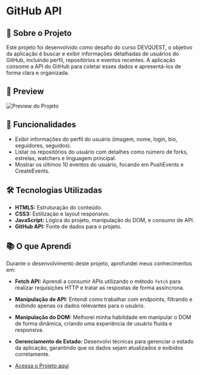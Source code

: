 # GitHub API

## 📖 Sobre o Projeto
Este projeto foi desenvolvido como desafio do curso DEVQUEST, o objetivo da aplicação é buscar e exibir informações detalhadas de usuários do GitHub, incluindo perfil, repositórios e eventos recentes. A aplicação consome a API do GitHub para coletar esses dados e apresentá-los de forma clara e organizada.

## 🎥 Preview
![Preview do Projeto](./preview/Github-API.gif)

## 🚀 Funcionalidades
- Exibir informações do perfil do usuário (imagem, nome, login, bio, seguidores, seguidos).
- Listar os repositórios do usuário com detalhes como número de forks, estrelas, watchers e linguagem principal.
- Mostrar os últimos 10 eventos do usuário, focando em PushEvents e CreateEvents.

## 🛠️ Tecnologias Utilizadas
- **HTML5:** Estruturação do conteúdo.
- **CSS3:** Estilização e layout responsivo.
- **JavaScript:** Lógica do projeto, manipulação do DOM, e consumo de API.
- **GitHub API:** Fonte de dados para o projeto.

## 📚 O que Aprendi
Durante o desenvolvimento deste projeto, aprofundei meus conhecimentos em:

- **Fetch API:** Aprendi a consumir APIs utilizando o método `fetch` para realizar requisições HTTP e tratar as respostas de forma assíncrona.
- **Manipulação de API:** Entendi como trabalhar com endpoints, filtrando e exibindo apenas os dados relevantes para o usuário.
- **Manipulação do DOM:** Melhorei minha habilidade em manipular o DOM de forma dinâmica, criando uma experiência de usuário fluida e responsiva.
- **Gerenciamento de Estado:** Desenvolvi técnicas para gerenciar o estado da aplicação, garantindo que os dados sejam atualizados e exibidos corretamente.

- [Acessa o Projeto aqui](https://guilherme-dev15.github.io/desafio-git-api-fetch/)


